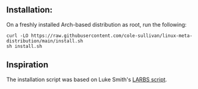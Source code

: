## Installation:

On a freshly installed Arch-based distribution as root, run the following:

```
curl -LO https://raw.githubusercontent.com/cole-sullivan/linux-meta-distribution/main/install.sh
sh install.sh
```

## Inspiration

The installation script was based on Luke Smith's [LARBS script](https://github.com/LukeSmithxyz/LARBS).
